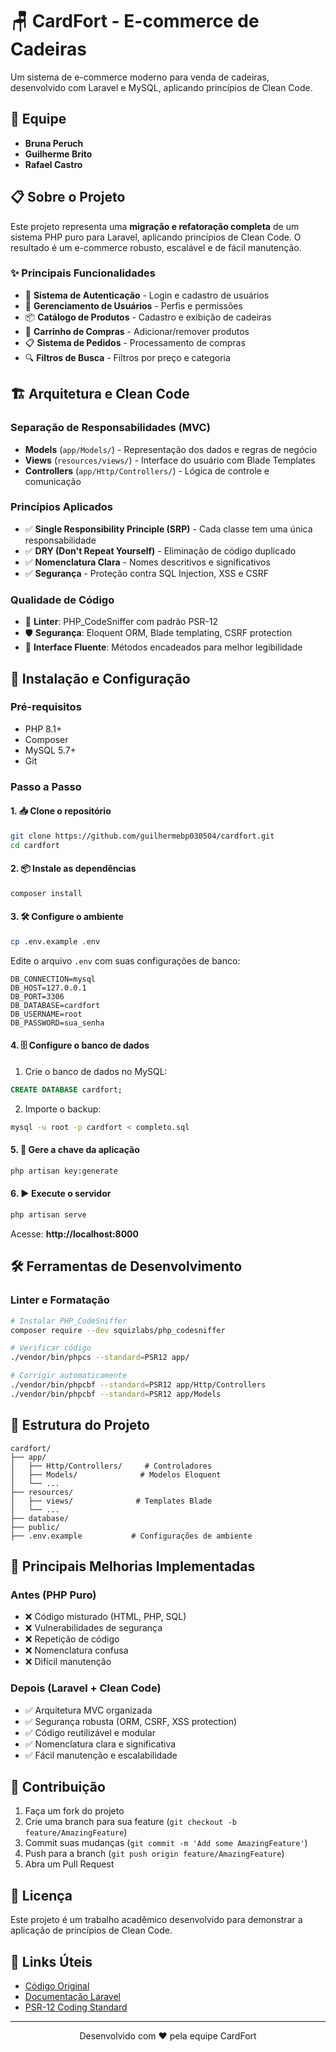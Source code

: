 # 🪑 CardFort - E-commerce de Cadeiras

Um sistema de e-commerce moderno para venda de cadeiras, desenvolvido com Laravel e MySQL, aplicando princípios de Clean Code.

## 👥 Equipe

- **Bruna Peruch**
- **Guilherme Brito** 
- **Rafael Castro**

## 📋 Sobre o Projeto

Este projeto representa uma **migração e refatoração completa** de um sistema PHP puro para Laravel, aplicando princípios de Clean Code. O resultado é um e-commerce robusto, escalável e de fácil manutenção.

### ✨ Principais Funcionalidades

- 🔐 **Sistema de Autenticação** - Login e cadastro de usuários
- 👤 **Gerenciamento de Usuários** - Perfis e permissões
- 📦 **Catálogo de Produtos** - Cadastro e exibição de cadeiras
- 🛒 **Carrinho de Compras** - Adicionar/remover produtos
- 📋 **Sistema de Pedidos** - Processamento de compras
- 🔍 **Filtros de Busca** - Filtros por preço e categoria

## 🏗️ Arquitetura e Clean Code

### Separação de Responsabilidades (MVC)
- **Models** (`app/Models/`) - Representação dos dados e regras de negócio
- **Views** (`resources/views/`) - Interface do usuário com Blade Templates  
- **Controllers** (`app/Http/Controllers/`) - Lógica de controle e comunicação

### Princípios Aplicados
- ✅ **Single Responsibility Principle (SRP)** - Cada classe tem uma única responsabilidade
- ✅ **DRY (Don't Repeat Yourself)** - Eliminação de código duplicado
- ✅ **Nomenclatura Clara** - Nomes descritivos e significativos
- ✅ **Segurança** - Proteção contra SQL Injection, XSS e CSRF

### Qualidade de Código
- 🔧 **Linter**: PHP_CodeSniffer com padrão PSR-12
- 🛡️ **Segurança**: Eloquent ORM, Blade templating, CSRF protection
- 🔄 **Interface Fluente**: Métodos encadeados para melhor legibilidade

## 🚀 Instalação e Configuração

### Pré-requisitos
- PHP 8.1+
- Composer
- MySQL 5.7+
- Git

### Passo a Passo

#### 1. 📥 Clone o repositório
```bash
git clone https://github.com/guilhermebp030504/cardfort.git
cd cardfort
```

#### 2. 📦 Instale as dependências
```bash
composer install
```

#### 3. 🛠️ Configure o ambiente
```bash
cp .env.example .env
```

Edite o arquivo `.env` com suas configurações de banco:
```env
DB_CONNECTION=mysql
DB_HOST=127.0.0.1
DB_PORT=3306
DB_DATABASE=cardfort
DB_USERNAME=root
DB_PASSWORD=sua_senha
```

#### 4. 🗄️ Configure o banco de dados
1. Crie o banco de dados no MySQL:
```sql
CREATE DATABASE cardfort;
```

2. Importe o backup:
```bash
mysql -u root -p cardfort < completo.sql
```

#### 5. 🔑 Gere a chave da aplicação
```bash
php artisan key:generate
```

#### 6. ▶️ Execute o servidor
```bash
php artisan serve
```

Acesse: **http://localhost:8000**

## 🛠️ Ferramentas de Desenvolvimento

### Linter e Formatação
```bash
# Instalar PHP_CodeSniffer
composer require --dev squizlabs/php_codesniffer

# Verificar código
./vendor/bin/phpcs --standard=PSR12 app/

# Corrigir automaticamente
./vendor/bin/phpcbf --standard=PSR12 app/Http/Controllers
./vendor/bin/phpcbf --standard=PSR12 app/Models
```

## 📁 Estrutura do Projeto

```
cardfort/
├── app/
│   ├── Http/Controllers/     # Controladores
│   ├── Models/              # Modelos Eloquent
│   └── ...
├── resources/
│   ├── views/              # Templates Blade
│   └── ...
├── database/
├── public/
├── .env.example           # Configurações de ambiente
```

## 🔧 Principais Melhorias Implementadas

### Antes (PHP Puro)
- ❌ Código misturado (HTML, PHP, SQL)
- ❌ Vulnerabilidades de segurança
- ❌ Repetição de código
- ❌ Nomenclatura confusa
- ❌ Difícil manutenção

### Depois (Laravel + Clean Code)
- ✅ Arquitetura MVC organizada
- ✅ Segurança robusta (ORM, CSRF, XSS protection)
- ✅ Código reutilizável e modular
- ✅ Nomenclatura clara e significativa
- ✅ Fácil manutenção e escalabilidade

## 🤝 Contribuição

1. Faça um fork do projeto
2. Crie uma branch para sua feature (`git checkout -b feature/AmazingFeature`)
3. Commit suas mudanças (`git commit -m 'Add some AmazingFeature'`)
4. Push para a branch (`git push origin feature/AmazingFeature`)
5. Abra um Pull Request

## 📄 Licença

Este projeto é um trabalho acadêmico desenvolvido para demonstrar a aplicação de princípios de Clean Code.

## 🔗 Links Úteis

- [Código Original](https://github.com/guilhermebp030504/cardfort)
- [Documentação Laravel](https://laravel.com/docs)
- [PSR-12 Coding Standard](https://www.php-fig.org/psr/psr-12/)

---

<div align="center">
  Desenvolvido com ❤️ pela equipe CardFort
</div>
